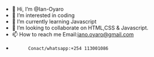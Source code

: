 - 👋 Hi, I’m @Ian-Oyaro
- 👀 I’m interested in coding
- 🌱 I’m currently learning Javascript
- 💞️ I’m looking to collaborate on HTML,CSS & Javascript.
- 📫 How to reach me Email:iano.oyaro@gmail.com
-           Conact/whatsapp:+254 113001086

<!---
Ian-Oyaro/Ian-Oyaro is a ✨ special ✨ repository because its `README.md` (this file) appears on your GitHub profile.
You can click the Preview link to take a look at your changes.
--->
